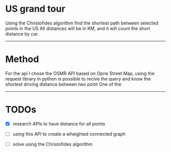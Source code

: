 # US grand tour

Using the Christofides algorithm find the shortest path between selected points in the US
All distances will be in KM, and it will count the short distance by car.
***
# Method
For the api I chose the OSMR API based on Opne Street Map, using the request library in python is possible to recive the query and know the shortest driving distance between two point
One of the 
***
# TODOs
- [x] research APIs to have distance for all points
- [ ] using this API to create a wheighted connected graph
- [ ] solve using the Christofides algorithm

